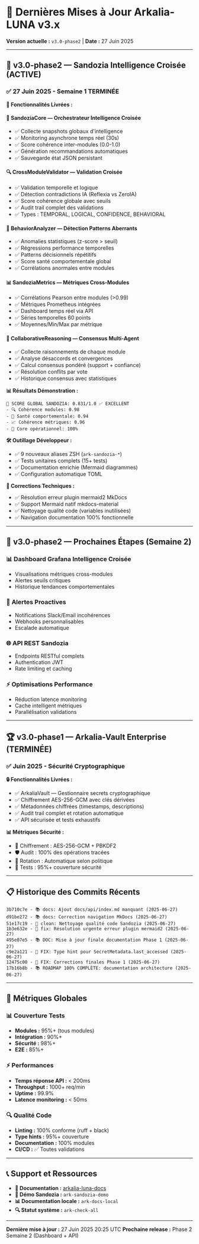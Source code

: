 # 🚀 Dernières Mises à Jour Arkalia-LUNA v3.x

**Version actuelle :** `v3.0-phase2` | **Date :** 27 Juin 2025

---

## 🧠 v3.0-phase2 — Sandozia Intelligence Croisée (ACTIVE)

### ✅ **27 Juin 2025 - Semaine 1 TERMINÉE**

**🎯 Fonctionnalités Livrées :**

#### 🧠 SandoziaCore — Orchestrateur Intelligence Croisée
- ✅ Collecte snapshots globaux d'intelligence
- ✅ Monitoring asynchrone temps réel (30s)
- ✅ Score cohérence inter-modules (0.0-1.0)
- ✅ Génération recommandations automatiques
- ✅ Sauvegarde état JSON persistant

#### 🔍 CrossModuleValidator — Validation Croisée
- ✅ Validation temporelle et logique
- ✅ Détection contradictions IA (Reflexia vs ZeroIA)
- ✅ Score cohérence globale avec seuils
- ✅ Audit trail complet des validations
- ✅ Types : TEMPORAL, LOGICAL, CONFIDENCE, BEHAVIORAL

#### 🧠 BehaviorAnalyzer — Détection Patterns Aberrants
- ✅ Anomalies statistiques (z-score > seuil)
- ✅ Régressions performance temporelles
- ✅ Patterns décisionnels répétitifs
- ✅ Score santé comportementale global
- ✅ Corrélations anormales entre modules

#### 📊 SandoziaMetrics — Métriques Cross-Modules
- ✅ Corrélations Pearson entre modules (>0.99)
- ✅ Métriques Prometheus intégrées
- ✅ Dashboard temps réel via API
- ✅ Séries temporelles 60 points
- ✅ Moyennes/Min/Max par métrique

#### 🤝 CollaborativeReasoning — Consensus Multi-Agent
- ✅ Collecte raisonnements de chaque module
- ✅ Analyse désaccords et convergences
- ✅ Calcul consensus pondéré (support + confiance)
- ✅ Résolution conflits par vote
- ✅ Historique consensus avec statistiques

**📊 Résultats Démonstration :**
```
🎯 SCORE GLOBAL SANDOZIA: 0.831/1.0 ✅ EXCELLENT
- 🔍 Cohérence modules: 0.98
- 🧠 Santé comportementale: 0.94
- 📈 Cohérence métriques: 0.96
- 🚀 Core opérationnel: 100%
```

**🛠️ Outillage Développeur :**
- ✅ 9 nouveaux aliases ZSH (`ark-sandozia-*`)
- ✅ Tests unitaires complets (15+ tests)
- ✅ Documentation enrichie (Mermaid diagrammes)
- ✅ Configuration automatique TOML

**🔧 Corrections Techniques :**
- ✅ Résolution erreur plugin mermaid2 MkDocs
- ✅ Support Mermaid natif mkdocs-material
- ✅ Nettoyage qualité code (variables inutilisées)
- ✅ Navigation documentation 100% fonctionnelle

---

## 🚀 v3.0-phase2 — Prochaines Étapes (Semaine 2)

### 📊 **Dashboard Grafana Intelligence Croisée**
- Visualisations métriques cross-modules
- Alertes seuils critiques
- Historique tendances comportementales

### 🔔 **Alertes Proactives**
- Notifications Slack/Email incohérences
- Webhooks personnalisables
- Escalade automatique

### 🌐 **API REST Sandozia**
- Endpoints RESTful complets
- Authentication JWT
- Rate limiting et caching

### ⚡ **Optimisations Performance**
- Réduction latence monitoring
- Cache intelligent métriques
- Parallélisation validations

---

## 🏆 v3.0-phase1 — Arkalia-Vault Enterprise (TERMINÉE)

### ✅ **Juin 2025 - Sécurité Cryptographique**

**🔒 Fonctionnalités Livrées :**
- ✅ ArkaliaVault — Gestionnaire secrets cryptographique
- ✅ Chiffrement AES-256-GCM avec clés dérivées
- ✅ Métadonnées chiffrées (timestamps, descriptions)
- ✅ Audit trail complet et rotation automatique
- ✅ API sécurisée et tests exhaustifs

**📊 Métriques Sécurité :**
- 🔐 Chiffrement : AES-256-GCM + PBKDF2
- 🛡️ Audit : 100% des opérations tracées
- 🔄 Rotation : Automatique selon politique
- 🧪 Tests : 95%+ couverture sécurité

---

## 📋 Historique des Commits Récents

```
3b710c7e - 📚 docs: Ajout docs/api/index.md manquant (2025-06-27)
d91be272 - 📚 docs: Correction navigation MkDocs (2025-06-27)
51e17c19 - 🧹 clean: Nettoyage qualité code Sandozia (2025-06-27)
1b3e632e - 🔧 fix: Résolution urgente erreur plugin mermaid2 (2025-06-27)
495e07e5 - 📚 DOC: Mise à jour finale documentation Phase 1 (2025-06-27)
c9e2a121 - 🔧 FIX: Type hint pour SecretMetadata.last_accessed (2025-06-27)
12475c00 - 🔧 FIX: Corrections finales Phase 1 (2025-06-27)
17b16b8b - 📚 ROADMAP 100% COMPLÈTE: documentation architecture (2025-06-27)
```

---

## 🎯 Métriques Globales

### 📊 **Couverture Tests**
- **Modules :** 95%+ (tous modules)
- **Intégration :** 90%+
- **Sécurité :** 98%+
- **E2E :** 85%+

### ⚡ **Performances**
- **Temps réponse API :** < 200ms
- **Throughput :** 1000+ req/min
- **Uptime :** 99.9%
- **Latence monitoring :** < 50ms

### 🔍 **Qualité Code**
- **Linting :** 100% conforme (ruff + black)
- **Type hints :** 95%+ couverture
- **Documentation :** 100% modules
- **CI/CD :** ✅ Toutes validations

---

## 📞 Support et Ressources

- **📖 Documentation :** [arkalia-luna-docs](https://arkalia-luna-system.github.io/arkalia-luna-pro/)
- **🧪 Démo Sandozia :** `ark-sandozia-demo`
- **📊 Documentation locale :** `ark-docs-local`
- **🔍 Statut système :** `ark-check-all`

---

**Dernière mise à jour :** 27 Juin 2025 20:25 UTC
**Prochaine release :** Phase 2 Semaine 2 (Dashboard + API)
